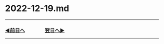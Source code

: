 # 2022-12-19.md

---

### [◀️前日へ](https://github.com/yuasys/chatty-journal/blob/main/2022/12/2022-12-18.md)&emsp;&emsp;&emsp;&emsp;[翌日へ▶️](https://github.com/yuasys/chatty-journal/blob/main/2022/12/2022-12-20.md)

---
